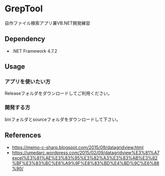 # GrepTool
自作ファイル検索アプリ兼VB.NET開発練習

## Dependency
 -  .NET Framework 4.7.2
 
## Usage
### アプリを使いたい方
Releaseフォルダをダウンロードしてご利用ください。
### 開発する方
binフォルダとsourceフォルダをダウンロードして下さい。
 
## References
 - https://memo-c-sharp.blogspot.com/2015/09/datagridview.html
 - https://umedarc.wordpress.com/2015/02/09/datagridview%E3%81%A7excel%E3%81%AE%E3%83%95%E3%82%A3%E3%83%AB%E3%82%BF%E3%83%BC%E6%A9%9F%E8%83%BD%E4%BD%9C%E6%88%90/
